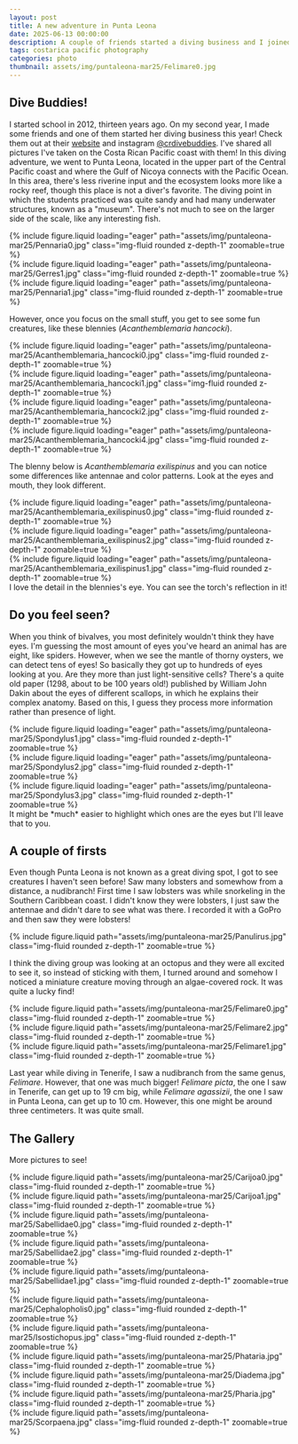 ```yaml
---
layout: post
title: A new adventure in Punta Leona
date: 2025-06-13 00:00:00
description: A couple of friends started a diving business and I joined them with their first group!  
tags: costarica pacific photography
categories: photo
thumbnail: assets/img/puntaleona-mar25/Felimare0.jpg
---
```


## Dive Buddies!
I started school in 2012, thirteen years ago. On my second year, I made some friends and one of them started her diving business this year! Check them out at their [website](https://crdivebuddies.com/) and instagram [@crdivebuddies](https://www.instagram.com/crdivebuddies/). I've shared all pictures I've taken on the Costa Rican Pacific coast with them! In this diving adventure, we went to Punta Leona, located in the upper part of the Central Pacific coast and where the Gulf of Nicoya connects with the Pacific Ocean. In this area, there's less riverine input and the ecosystem looks more like a rocky reef, though this place is not a diver's favorite. The diving point in which the students practiced was quite sandy and had many underwater structures, known as a "museum". There's not much to see on the larger side of the scale, like any interesting fish. 

<div class="row mt-3">
    <div class="col-lg mt-3 mt-md-0">
        {% include figure.liquid loading="eager" path="assets/img/puntaleona-mar25/Pennaria0.jpg" class="img-fluid rounded z-depth-1" zoomable=true %}
    </div>
    <div class="col-lg mt-3 mt-md-0">
        {% include figure.liquid loading="eager" path="assets/img/puntaleona-mar25/Gerres1.jpg" class="img-fluid rounded z-depth-1" zoomable=true %}
    </div>    
    <div class="col-lg mt-3 mt-md-0">
        {% include figure.liquid loading="eager" path="assets/img/puntaleona-mar25/Pennaria1.jpg" class="img-fluid rounded z-depth-1" zoomable=true %}
    </div>
</div>

However, once you focus on the small stuff, you get to see some fun creatures, like these blennies (*Acanthemblemaria hancocki*).

<div class="row mt-3">
    <div class="col-lg mt-3 mt-md-0">
        {% include figure.liquid loading="eager" path="assets/img/puntaleona-mar25/Acanthemblemaria_hancocki0.jpg" class="img-fluid rounded z-depth-1" zoomable=true %}
    </div>
    <div class="col-lg mt-3 mt-md-0">
        {% include figure.liquid loading="eager" path="assets/img/puntaleona-mar25/Acanthemblemaria_hancocki1.jpg" class="img-fluid rounded z-depth-1" zoomable=true %}
    </div>
</div>

<div class="row mt-3">
    <div class="col-lg mt-3 mt-md-0">
        {% include figure.liquid loading="eager" path="assets/img/puntaleona-mar25/Acanthemblemaria_hancocki2.jpg" class="img-fluid rounded z-depth-1" zoomable=true %}
    </div>        
    <div class="col-lg mt-3 mt-md-0">
        {% include figure.liquid loading="eager" path="assets/img/puntaleona-mar25/Acanthemblemaria_hancocki4.jpg" class="img-fluid rounded z-depth-1" zoomable=true %}
    </div>        
</div>

The blenny below is *Acanthemblemaria exilispinus* and you can notice some differences like antennae and color patterns. Look at the eyes and mouth, they look different. 

<div class="row mt-3">
    <div class="col-lg mt-3 mt-md-0">
        {% include figure.liquid loading="eager" path="assets/img/puntaleona-mar25/Acanthemblemaria_exilispinus0.jpg" class="img-fluid rounded z-depth-1" zoomable=true %}
    </div>
    <div class="col-lg mt-3 mt-md-0">
        {% include figure.liquid loading="eager" path="assets/img/puntaleona-mar25/Acanthemblemaria_exilispinus2.jpg" class="img-fluid rounded z-depth-1" zoomable=true %}
    </div>
<div class="col-lg mt-3 mt-md-0">
        {% include figure.liquid loading="eager" path="assets/img/puntaleona-mar25/Acanthemblemaria_exilispinus1.jpg" class="img-fluid rounded z-depth-1" zoomable=true %}
    </div>
</div>
I love the detail in the blennies's eye. You can see the torch's reflection in it!


<br>

## Do you feel seen?
When you think of bivalves, you most definitely wouldn't think they have eyes. I'm guessing the most amount of eyes you've heard an animal has are eight, like spiders. However, when we see the mantle of thorny oysters, we can detect tens of eyes! So basically they got up to hundreds of eyes looking at you. Are they more than just light-sensitive cells? There's a quite old paper (1298, about to be 100 years old!) published by William John Dakin about the eyes of different scallops, in which he explains their complex anatomy. Based on this, I guess they process more information rather than presence of light.   

<div class="row mt-3">
    <div class="col-lg mt-3 mt-md-0">
        {% include figure.liquid loading="eager" path="assets/img/puntaleona-mar25/Spondylus1.jpg" class="img-fluid rounded z-depth-1" zoomable=true %}
    </div>
    <div class="col-lg mt-3 mt-md-0">
        {% include figure.liquid loading="eager" path="assets/img/puntaleona-mar25/Spondylus2.jpg" class="img-fluid rounded z-depth-1" zoomable=true %}
    </div>    
    <div class="col-lg mt-3 mt-md-0">
        {% include figure.liquid loading="eager" path="assets/img/puntaleona-mar25/Spondylus3.jpg" class="img-fluid rounded z-depth-1" zoomable=true %}
    </div>
</div>
It might be *much* easier to highlight which ones are the eyes but I'll leave that to you. 

<br>

## A couple of firsts
Even though Punta Leona is not known as a great diving spot, I got to see creatures I haven't seen before! Saw many lobsters and somewhow from a distance, a nudibranch! First time I saw lobsters was while snorkeling in the Southern Caribbean coast. I didn't know they were lobsters, I just saw the antennae and didn't dare to see what was there. I recorded it with a GoPro and then saw they were lobsters! 

<div class="row mt-3">
    <div class="col-sm mt-3 mt-md-0">
        {% include figure.liquid path="assets/img/puntaleona-mar25/Panulirus.jpg" class="img-fluid rounded z-depth-1" zoomable=true %}
    </div>
</div>

I think the diving group was looking at an octopus and they were all excited to see it, so instead of sticking with them, I turned around and somehow I noticed a miniature creature moving through an algae-covered rock. It was quite a lucky find!

<div class="row mt-3">
    <div class="col-sm mt-3 mt-md-0">
        {% include figure.liquid path="assets/img/puntaleona-mar25/Felimare0.jpg" class="img-fluid rounded z-depth-1" zoomable=true %}
    </div>
    <div class="col-sm mt-3 mt-md-0">
        {% include figure.liquid path="assets/img/puntaleona-mar25/Felimare2.jpg"  class="img-fluid rounded z-depth-1" zoomable=true %}
    </div>
    <div class="col-sm mt-3 mt-md-0">
        {% include figure.liquid path="assets/img/puntaleona-mar25/Felimare1.jpg" class="img-fluid rounded z-depth-1" zoomable=true %}
    </div>
</div>

Last year while diving in Tenerife, I saw a nudibranch from the same genus, *Felimare*. However, that one was much bigger! *Felimare picta*, the one I saw in Tenerife, can get up to 19 cm big, while *Felimare agassizii*, the one I saw in Punta Leona, can get up to 10 cm. However, this one might be around three centimeters. It was quite small. 


## The Gallery
More pictures to see! 

<div class="row mt-3">
    <div class="col-sm mt-3 mt-md-0">
        {% include figure.liquid path="assets/img/puntaleona-mar25/Carijoa0.jpg" class="img-fluid rounded z-depth-1" zoomable=true %}
    </div>
    <div class="col-sm mt-3 mt-md-0">
        {% include figure.liquid path="assets/img/puntaleona-mar25/Carijoa1.jpg" class="img-fluid rounded z-depth-1" zoomable=true %}
    </div>
</div>

<div class="row mt-3">
    <div class="col-sm mt-3 mt-md-0">
        {% include figure.liquid path="assets/img/puntaleona-mar25/Sabellidae0.jpg" class="img-fluid rounded z-depth-1" zoomable=true %}
    </div>
    <div class="col-sm mt-3 mt-md-0">
        {% include figure.liquid path="assets/img/puntaleona-mar25/Sabellidae2.jpg"  class="img-fluid rounded z-depth-1" zoomable=true %}
    </div>
    <div class="col-sm mt-3 mt-md-0">
        {% include figure.liquid path="assets/img/puntaleona-mar25/Sabellidae1.jpg" class="img-fluid rounded z-depth-1" zoomable=true %}
    </div>
</div>

<div class="row mt-3">
    <div class="col-sm mt-3 mt-md-0">
        {% include figure.liquid path="assets/img/puntaleona-mar25/Cephalopholis0.jpg" class="img-fluid rounded z-depth-1" zoomable=true %}
    </div>
    <div class="col-sm mt-3 mt-md-0">
        {% include figure.liquid path="assets/img/puntaleona-mar25/Isostichopus.jpg"  class="img-fluid rounded z-depth-1" zoomable=true %}
    </div>
</div>

<div class="row mt-3">
    <div class="col-sm mt-3 mt-md-0">
        {% include figure.liquid path="assets/img/puntaleona-mar25/Phataria.jpg" class="img-fluid rounded z-depth-1" zoomable=true %}
    </div>
    <div class="col-sm mt-3 mt-md-0">
        {% include figure.liquid path="assets/img/puntaleona-mar25/Diadema.jpg"  class="img-fluid rounded z-depth-1" zoomable=true %}
    </div>
    <div class="col-sm mt-3 mt-md-0">
        {% include figure.liquid path="assets/img/puntaleona-mar25/Pharia.jpg" class="img-fluid rounded z-depth-1" zoomable=true %}
    </div>
</div>

<div class="row mt-3">
    <div class="col-sm mt-3 mt-md-0">
        {% include figure.liquid path="assets/img/puntaleona-mar25/Scorpaena.jpg" class="img-fluid rounded z-depth-1" zoomable=true %}
    </div>
</div>